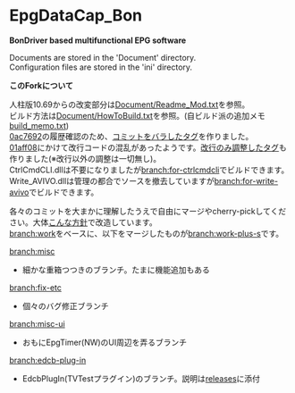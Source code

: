 EpgDataCap_Bon
==============
**BonDriver based multifunctional EPG software**

Documents are stored in the 'Document' directory.  
Configuration files are stored in the 'ini' directory.

**このForkについて**

人柱版10.69からの改変部分は[Document/Readme_Mod.txt](https://github.com/xtne6f/EDCB/blob/work-plus-s/Document/Readme_Mod.txt)を参照。  
ビルド方法は[Document/HowToBuild.txt](https://github.com/xtne6f/EDCB/blob/work-plus-s/Document/HowToBuild.txt)を参照。(自ビルド派の追加メモ[build_memo.txt](https://gist.github.com/xtne6f/f9b6f19c10cd146fe580))  
[0ac7692](https://github.com/xtne6f/EDCB/commit/0ac7692afe7cbe615534577facda15f57b5e5af9)の履歴確認のため、[コミットをバラしたタグ](https://github.com/xtne6f/EDCB/commits/log-mod4k7)を作りました。  
[01aff08](https://github.com/xtne6f/EDCB/commits/01aff08a5df4c7e63c86ea7136c20b259c08229e)にかけて改行コードの混乱があったようです。[改行のみ調整したタグ](https://github.com/xtne6f/EDCB/commits/log-to-crlf)も作りました(※改行以外の調整は一切無し)。  
CtrlCmdCLI.dllは不要になりましたが[branch:for-ctrlcmdcli](https://github.com/xtne6f/EDCB/tree/for-ctrlcmdcli)でビルドできます。  
Write_AVIVO.dllは管理の都合でソースを撤去していますが[branch:for-write-avivo](https://github.com/xtne6f/EDCB/tree/for-write-avivo)でビルドできます。

各々のコミットを大まかに理解したうえで自由にマージやcherry-pickしてください。大体[こんな方針](https://github.com/xtne6f/EDCB/pull/1)で改造しています。  
[branch:work](https://github.com/xtne6f/EDCB/tree/work)をベースに、以下をマージしたものが[branch:work-plus-s](https://github.com/xtne6f/EDCB/tree/work-plus-s)です。

[branch:misc](https://github.com/xtne6f/EDCB/tree/misc)
* 細かな重箱つつきのブランチ。たまに機能追加もある

[branch:fix-etc](https://github.com/xtne6f/EDCB/tree/fix-etc)
* 個々のバグ修正ブランチ

[branch:misc-ui](https://github.com/xtne6f/EDCB/tree/misc-ui)
* おもにEpgTimer(NW)のUI周辺を弄るブランチ

[branch:edcb-plug-in](https://github.com/xtne6f/EDCB/tree/edcb-plug-in)
* EdcbPlugIn(TVTestプラグイン)のブランチ。説明は[releases](https://github.com/xtne6f/EDCB/releases)に添付
